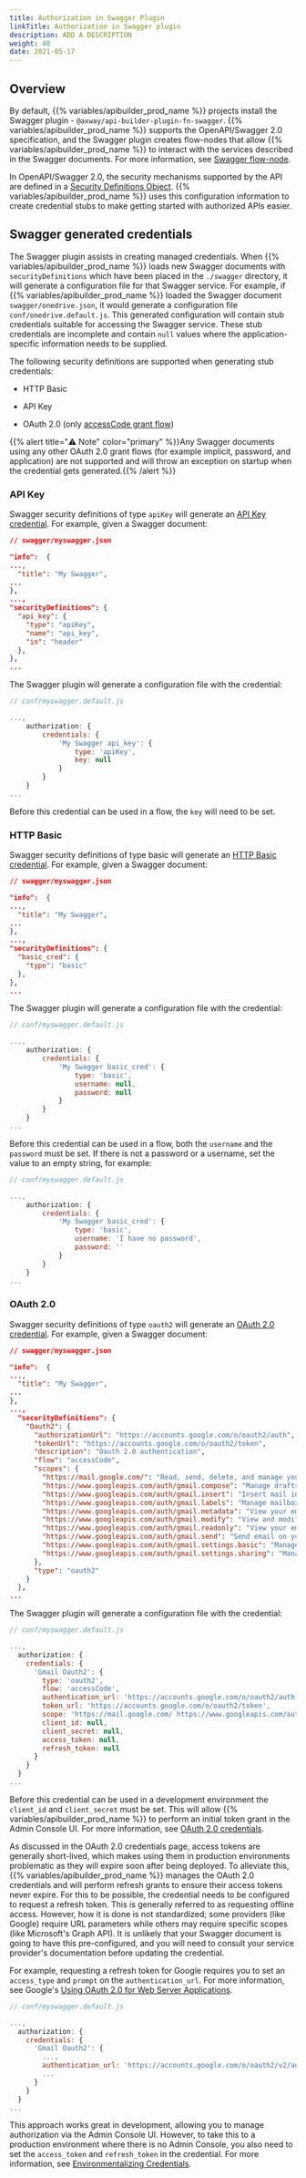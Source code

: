 ```yaml
---
title: Authorization in Swagger Plugin
linkTitle: Authorization in Swagger plugin
description: ADD A DESCRIPTION
weight: 40
date: 2021-05-17
---
```


## Overview

By default, {{% variables/apibuilder_prod_name %}} projects install the Swagger plugin - `@axway/api-builder-plugin-fn-swagger`. {{% variables/apibuilder_prod_name %}} supports the OpenAPI/Swagger 2.0 specification, and the Swagger plugin creates flow-nodes that allow {{% variables/apibuilder_prod_name %}} to interact with the services described in the Swagger documents. For more information, see [Swagger flow-node](/docs/developer_guide/flows/flow-nodes/swagger_flow-node/).

In OpenAPI/Swagger 2.0, the security mechanisms supported by the API are defined in a [Security Definitions Object](https://github.com/OAI/OpenAPI-Specification/blob/master/versions/2.0.md#security-definitions-object). {{% variables/apibuilder_prod_name %}} uses this configuration information to create credential stubs to make getting started with authorized APIs easier.

## Swagger generated credentials

The Swagger plugin assists in creating managed credentials. When {{% variables/apibuilder_prod_name %}} loads new Swagger documents with `securityDefinitions` which have been placed in the `./swagger` directory, it will generate a configuration file for that Swagger service. For example, if {{% variables/apibuilder_prod_name %}} loaded the Swagger document `swagger/onedrive.json`, it would generate a configuration file `conf/onedrive.default.js`. This generated configuration will contain stub credentials suitable for accessing the Swagger service. These stub credentials are incomplete and contain `null` values where the application-specific information needs to be supplied.

The following security definitions are supported when generating stub credentials:

* HTTP Basic

* API Key

* OAuth 2.0 (only [accessCode grant flow](https://github.com/OAI/OpenAPI-Specification/blob/master/versions/2.0.md#security-scheme-object))

{{% alert title="⚠️ Note" color="primary" %}}Any Swagger documents using any other OAuth 2.0 grant flows (for example implicit, password, and application) are not supported and will throw an exception on startup when the credential gets generated.{{% /alert %}}

### API Key

Swagger security definitions of type `apiKey` will generate an [API Key credential](/docs/developer_guide/credentials/configuring_credentials/api_key_credentials/). For example, given a Swagger document:

```json
// swagger/myswagger.json

"info":  {
...,
  "title": "My Swagger",
...
},
...,
"securityDefinitions": {
  "api_key": {
    "type": "apiKey",
    "name": "api_key",
    "in": "header"
  },
},
...
```

The Swagger plugin will generate a configuration file with the credential:

```javascript
// conf/myswagger.default.js

...,
    authorization: {
        credentials: {
            'My Swagger api_key': {
                type: 'apiKey',
                key: null
            }
        }
    }
...
```

Before this credential can be used in a flow, the `key` will need to be set.

### HTTP Basic

Swagger security definitions of type basic will generate an [HTTP Basic credential](/docs/developer_guide/credentials/configuring_credentials/http_basic_credentials/). For example, given a Swagger document:

```json
// swagger/myswagger.json

"info":  {
...,
  "title": "My Swagger",
...
},
...,
"securityDefinitions": {
  "basic_cred": {
    "type": "basic"
  },
},
...
```

The Swagger plugin will generate a configuration file with the credential:

```javascript
// conf/myswagger.default.js

...,
    authorization: {
        credentials: {
            'My Swagger basic_cred': {
                type: 'basic',
                username: null,
                password: null
            }
        }
    }
...
```

Before this credential can be used in a flow, both the `username` and the `password` must be set. If there is not a password or a username, set the value to an empty string, for example:

```javascript
// conf/myswagger.default.js

...,
    authorization: {
        credentials: {
            'My Swagger basic_cred': {
                type: 'basic',
                username: 'I have no password',
                password: ''
            }
        }
    }
...
```

### OAuth 2.0

Swagger security definitions of type `oauth2` will generate an [OAuth 2.0 credential](/docs/developer_guide/credentials/configuring_credentials/oauth_2.0_credentials/). For example, given a Swagger document:

```json
// swagger/myswagger.json

"info":  {
...,
  "title": "My Swagger",
...
},
...,
  "securityDefinitions": {
    "Oauth2": {
      "authorizationUrl": "https://accounts.google.com/o/oauth2/auth",
      "tokenUrl": "https://accounts.google.com/o/oauth2/token",
      "description": "Oauth 2.0 authentication",
      "flow": "accessCode",
      "scopes": {
        "https://mail.google.com/": "Read, send, delete, and manage your email",
        "https://www.googleapis.com/auth/gmail.compose": "Manage drafts and send emails",
        "https://www.googleapis.com/auth/gmail.insert": "Insert mail into your mailbox",
        "https://www.googleapis.com/auth/gmail.labels": "Manage mailbox labels",
        "https://www.googleapis.com/auth/gmail.metadata": "View your email message metadata such as labels and headers, but not the email body",
        "https://www.googleapis.com/auth/gmail.modify": "View and modify but not delete your email",
        "https://www.googleapis.com/auth/gmail.readonly": "View your email messages and settings",
        "https://www.googleapis.com/auth/gmail.send": "Send email on your behalf",
        "https://www.googleapis.com/auth/gmail.settings.basic": "Manage your basic mail settings",
        "https://www.googleapis.com/auth/gmail.settings.sharing": "Manage your sensitive mail settings, including who can manage your mail"
      },
      "type": "oauth2"
    }
  },
...
```

The Swagger plugin will generate a configuration file with the credential:

```javascript
// conf/myswagger.default.js

...,
  authorization: {
    credentials: {
      'Gmail Oauth2': {
        type: 'oauth2',
        flow: 'accessCode',
        authentication_url: 'https://accounts.google.com/o/oauth2/auth',
        token_url: 'https://accounts.google.com/o/oauth2/token',
        scope: 'https://mail.google.com/ https://www.googleapis.com/auth/gmail.compose https://www.googleapis.com/auth/gmail.insert https://www.googleapis.com/auth/gmail.labels https://www.googleapis.com/auth/gmail.modify https://www.googleapis.com/auth/gmail.readonly https://www.googleapis.com/auth/gmail.send https://www.googleapis.com/auth/gmail.settings.basic https://www.googleapis.com/auth/gmail.settings.sharing',
        client_id: null,
        client_secret: null,
        access_token: null,
        refresh_token: null
      }
    }
  }
...
```

Before this credential can be used in a development environment the `client_id` and `client_secret` must be set. This will allow {{% variables/apibuilder_prod_name %}} to perform an initial token grant in the Admin Console UI. For more information, see [OAuth 2.0 credentials](/docs/developer_guide/credentials/configuring_credentials/oauth_2.0_credentials/).

As discussed in the OAuth 2.0 credentials page, access tokens are generally short-lived, which makes using them in production environments problematic as they will expire soon after being deployed. To alleviate this, {{% variables/apibuilder_prod_name %}} manages the OAuth 2.0 credentials and will perform refresh grants to ensure their access tokens never expire. For this to be possible, the credential needs to be configured to request a refresh token. This is generally referred to as requesting offline access. However, how it is done is not standardized; some providers (like Google) require URL parameters while others may require specific scopes (like Microsoft's Graph API). It is unlikely that your Swagger document is going to have this pre-configured, and you will need to consult your service provider's documentation before updating the credential.

For example, requesting a refresh token for Google requires you to set an `access_type` and `prompt` on the `authentication_url`. For more information, see Google's [Using OAuth 2.0 for Web Server Applications](https://developers.google.com/identity/protocols/OAuth2WebServer).

```javascript
// conf/myswagger.default.js

...,
  authorization: {
    credentials: {
      'Gmail Oauth2': {
        ...,
        authentication_url: 'https://accounts.google.com/o/oauth2/v2/auth?access_type=offline&prompt=consent',
        ...
      }
    }
  }
...
```

This approach works great in development, allowing you to manage authorization via the Admin Console UI. However, to take this to a production environment where there is no Admin Console, you also need to set the `access_token` and `refresh_token` in the credential. For more information, see [Environmentalizing Credentials](/docs/developer_guide/credentials/environmentalizing_credentials/).
